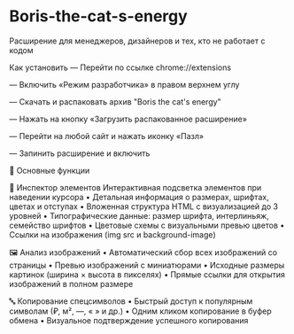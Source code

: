# Boris-the-cat-s-energy
Расширение для менеджеров, дизайнеров и тех, кто не работает с кодом

Как установить
— Перейти по ссылке chrome://extensions

— Включить «Режим разработчика» в правом верхнем углу

— Скачать и распаковать архив "Boris the cat's energy"

— Нажать на кнопку «Загрузить распакованное расширение»

— Перейти на любой сайт и нажать иконку «Пазл»

— Запинить расширение и включить 

🚀 Основные функции

📱 Инспектор элементов
	Интерактивная подсветка элементов при наведении курсора	
	•	Детальная информация о размерах, шрифтах, цветах и отступах
	•	Вложенная структура HTML с визуализацией до 3 уровней
	•	Типографические данные: размер шрифта, интерлиньяж, семейство шрифтов
	•	Цветовые схемы с визуальными превью цветов
	•	Ссылки на изображения (img src и background-image)
	
🖼️ Анализ изображений
	•	Автоматический сбор всех изображений со страницы
	•	Превью изображений с миниатюрами
	•	Исходные размеры картинок (ширина × высота в пикселях)
	•	Прямые ссылки для открытия изображений в полном размере
	
🔤 Копирование спецсимволов
	•	Быстрый доступ к популярным символам (₽, м², —, « » и др.)
	•	Одним кликом копирование в буфер обмена
	•	Визуальное подтверждение успешного копирования
